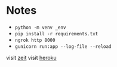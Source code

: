 # Notes

- `python -m venv _env`
- `pip install -r requirements.txt`
- `ngrok http 8000`
- `gunicorn run:app --log-file --reload`

visit [zeit]
visit [heroku]

[zeit]: https://neilbot-line.now.sh
[heroku]: https://neilbot-py.herokuapp.com/hook